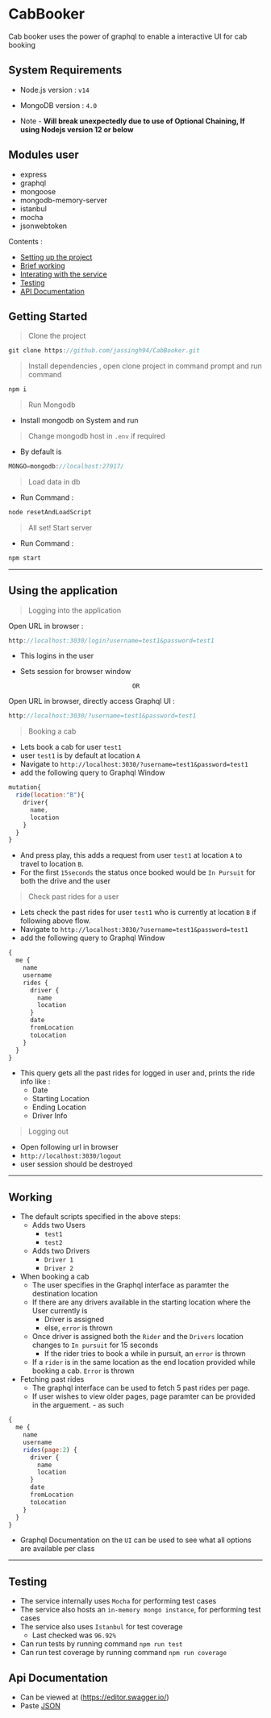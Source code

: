 # CabBooker
Cab booker uses the power of graphql to enable a interactive UI for cab booking

## System Requirements 
- Node.js version : `v14`
- MongoDB version : `4.0`

- Note - **Will break unexpectedly due to use of Optional Chaining, If using Nodejs version 12 or below**

## Modules user 
- express
- graphql
- mongoose
- mongodb-memory-server
- istanbul
- mocha
- jsonwebtoken


Contents : 
- [Setting up the project](#getting-started)
- [Brief working](#working)
- [Interating with the service](#using-the-application)
- [Testing](#testing)
- [API Documentation](#api-documentation)

## Getting Started 

> Clone the project 


```javascript 
git clone https://github.com/jassingh94/CabBooker.git
```

> Install dependencies , open clone project in command prompt and run command 

```javascript
npm i
```

> Run Mongodb 

- Install mongodb on System and run 

> Change mongodb host in `.env` if required

- By default is 

```javascript 
MONGO=mongodb://localhost:27017/
```
> Load data in db 

- Run Command : 

```javascript
node resetAndLoadScript
```

> All set! Start server 

- Run Command : 

```javascript 
npm start
```

----

## Using the application

> Logging into the application 

Open URL in browser : 

```javascript
http://localhost:3030/login?username=test1&password=test1
```
- This logins in the user
- Sets session for browser window

                                     OR

Open URL in browser, directly access Graphql UI : 

```javascript
http://localhost:3030/?username=test1&password=test1
```

> Booking a cab 

- Lets book a cab for user `test1`
- user `test1` is by default at location `A`
- Navigate to `http://localhost:3030/?username=test1&password=test1`
- add the following query to Graphql Window 
```javascript
mutation{
  ride(location:"B"){
    driver{
      name,
      location
    }
  }
}
```
- And press play, this adds a request from user `test1` at location `A` to travel to location `B`.
- For the first `15seconds` the status once booked would be `In Pursuit` for both the drive and the user

> Check past rides for a user
- Lets check the past rides for user `test1` who is currently at location `B` if following above flow. 
- Navigate to `http://localhost:3030/?username=test1&password=test1`
- add the following query to Graphql Window 
```javascript
{
  me {
    name
    username
    rides {
      driver {
        name
        location
      }
      date
      fromLocation
      toLocation
    }
  }
}
```
- This query gets all the past rides for logged in user and, prints the ride info like : 
  - Date
  - Starting Location 
  - Ending Location 
  - Driver Info


> Logging out 
- Open following url in browser 
- `http://localhost:3030/logout`
- user session should be destroyed


----

## Working 

- The default scripts specified in the above steps: 
    - Adds two Users 
        - `test1`
        - `test2`
    - Adds two Drivers 
        - `Driver 1` 
        - `Driver 2`
- When booking a cab
   - The user specifies in the Graphql interface as paramter the destination location
   - If there are any drivers available in the starting location where the User currently is
        - Driver is assigned
        - else, `error` is thrown
    -  Once driver is assigned both the `Rider` and the `Drivers` location changes to `In pursuit` for 15 seconds
        - If the rider tries to book a while in pursuit, an `error` is thrown
    - If a `rider` is in the same location as the end location provided while booking a cab. `Error` is thrown
- Fetching past rides
    - The graphql interface can be used to fetch 5 past rides per page. 
    - If user wishes to view older pages, page paramter can be provided in the arguement. 
            - as such 

```javascript
{
  me {
    name
    username
    rides(page:2) {
      driver {
        name
        location
      }
      date
      fromLocation
      toLocation
    }
  }
}
```
- Graphql Documentation on the `UI` can be used to see what all options are available per class

----


## Testing 

- The service internally uses `Mocha` for performing test cases
- The service also hosts an `in-memory mongo instance`, for performing test cases 
- The service also uses `Istanbul` for test coverage
  - Last checked was `96.92%`
- Can run tests by running command `npm run test`
- Can run test coverage by running command `npm run coverage`


## Api Documentation

- Can be viewed at (https://editor.swagger.io/)
- Paste [JSON](https://github.com/jassingh94/CabBooker/resources/swagger.json) 